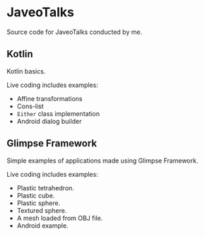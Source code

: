 # JaveoTalks

Source code for JaveoTalks conducted by me.

## Kotlin

Kotlin basics.

Live coding includes examples:
* Affine transformations
* Cons-list
* `Either` class implementation
* Android dialog builder

## Glimpse Framework

Simple examples of applications made using Glimpse Framework.

Live coding includes examples:
* Plastic tetrahedron.
* Plastic cube.
* Plastic sphere.
* Textured sphere.
* A mesh loaded from OBJ file.
* Android example.
